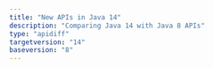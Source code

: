 ```yaml
---
title: "New APIs in Java 14"
description: "Comparing Java 14 with Java 8 APIs"
type: "apidiff"
targetversion: "14"
baseversion: "8"
---
```

